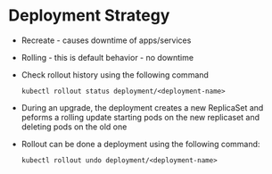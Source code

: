 # Deployment Strategy
- Recreate - causes downtime of apps/services
- Rolling - this is default behavior - no downtime
- Check rollout history using the following command

      kubectl rollout status deployment/<deployment-name>

- During an upgrade, the deployment creates a new ReplicaSet and peforms a rolling update starting pods on the new replicaset and deleting pods on the old one
- Rollout can be done a deployment using the following command:

      kubectl rollout undo deployment/<deployment-name>

